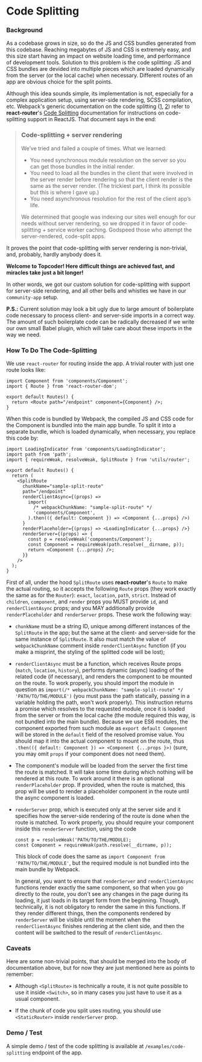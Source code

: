 # Code Splitting

### Background

As a codebase grows in size, so do the JS and CSS bundles generated from this codebase. Reaching megabytes of JS and CSS is extremely easy, and this size start having an impact on website loading time, and performance of development tools. Solution to this problem is the code splitting: JS and CSS bundles are devided into multiple pieces which are loaded dynamically from the server (or the local cache) when necessary. Different routes of an app are obvious choice for the split points.

Although this idea sounds simple, its implementation is not, especially for a complex application setup, using server-side rendering, SCSS compilation, etc. Webpack's generic documentation on the code splitting ([1](https://webpack.js.org/guides/code-splitting/), [2](https://webpack.js.org/guides/lazy-loading/)) refer to **react-router**'s [Code Splitting](https://reacttraining.com/react-router/web/guides/code-splitting) documentation for instructions on code-splitting support in ReactJS. That document says in the end:

> ### Code-splitting + server rendering
> We’ve tried and failed a couple of times. What we learned:
> - You need synchronous module resolution on the server so you can get those bundles in the initial render.
> - You need to load all the bundles in the client that were involved in the server render before rendering so that the client render is the same as the server render. (The trickiest part, I think its possible but this is where I gave up.)
> - You need asynchronous resolution for the rest of the client app’s life.
> 
> We determined that google was indexing our sites well enough for our needs without server rendering, so we dropped it in favor of code-splitting + service worker caching. Godspeed those who attempt the server-rendered, code-split apps.

It proves the point that code-splitting with server rendering is non-trivial, and, probably, hardly anybody does it.

**Welcome to Topcoder! Here difficult things are achieved fast, and miracles take just a bit longer!**

In other words, we got our custom solution for code-splitting with support for server-side rendering, and all other bells and whistles we have in our `community-app` setup.

**P.S.:** Current solution may look a bit ugly due to large amount of boilerplate code necessary to process client- and server-side imports in a correct way. The amount of such boilerplate code can be radically decreased if we write our own small Babel plugin, which will take care about these imports in the way we need.

### How To Do The Code-Splitting

We use `react-router` for routing inside the app. A trivial router with just one route looks like:

```
import Component from 'components/Component';
import { Route } from 'react-router-dom';

export default Routes() {
  return <Route path="/endpoint" component={Component} />;
}
```

When this code is bundled by Webpack, the compiled JS and CSS code for the Component is bundled into the main app bundle. To split it into a separate bundle, which is loaded dynamically, when necessary, you replace this code by:

```
import LoadingIndicator from 'components/LoadingIndicator';
import path from 'path';
import { requireWeak, resolveWeak, SplitRoute } from 'utils/router';

export default Routes() {
  return (
    <SplitRoute
      chunkName="sample-split-route"
      path="/endpoint"
      renderClientAsync={(props) =>
        import(
          /* webpackChunkName: "sample-split-route" */
          'components/Component',
        ).then(({ default: Component }) => <Component {...props} />)
      }
      renderPlaceholder={(props) => <LoadingIndicator {...props} />}
      renderServer={(props) => {
        const p = resolveWeak('components/Component');
        const Component = requireWeak(path.resolve(__dirname, p));
        return <Component {...props} />;
      }}
    />
  );
}

```

First of all, under the hood `SplitRoute` uses **react-router**'s `Route` to make the actual routing, so it accepts the following `Route` props (they work exactly the same as for the `Router`): `exact`, `location`, `path`, `strict`. Instead of `children`, `component`, and `render` props you MUST provide `id`, and `renderClientAsync` props; and you MAY additionally provide `renderPlaceholder` and `renderServer` props. These work the following way:

-   `chunkName` must be a string ID, unique among different instances of the `SplitRoute` in the app; but the same at the client- and server-side for the same instance of `SplitRoute`. It also must match the value of `webpackChunkName` comment inside `renderClientAsync` function (if you make a misprint, the styling of the splitted code will be lost);

-   `renderClientAsync` must be a function, which receives Route props (`match`, `location`, `history`), performs dynamic (async) loading of the related code (if necessary), and renders the component to be mounted on the route. To work properly, you should import the module in question as `import(/* webpackChunkName: "sample-split-route" */ 'PATH/TO/THE/MODULE')` (you must pass the path statically, passing in a variable holding the path, won't work properly). This instruction returns a promise which resolves to the requested module, once it is loaded from the server or from the local cache (the module required this way, is not bundled into the main bundle). Because we use ES6 modules, the component exported from such module as `export default Component` will be stored in the `default` field of the resolved promise value. You should map it into the actual component to mount on the route, thus `.then(({ default: Component }) => <Component {...props }>)` (sure, you may omit `props` if your component does not need them).

-   The component's module will be loaded from the server the first time the route is matched. It will take some time during which nothing will be rendered at this route. To work around it there is an optional `renderPlaceholder` prop. If provided, when the route is matched, this prop will be used to render a placeholder component in the route until the async component is loaded.

-   `renderServer` prop, which is executed only at the server side and it specifies how the server-side rendering of the route is done when the route is matched. To work properly, you should require your component inside this `renderServer` function, using the code 
    ```
    const p = resolveWeak('PATH/TO/THE/MODULE);
    const Component = requireWeak(path.resolve(__dirname, p));
    ```
    This block of code does the same as `import Component from 'PATH/TO/THE/MODULE'`, but the required module is not bundled into the main bundle by Webpack.

    In general, you want to ensure that `renderServer` and `renderClientAsync` functions render exactly the same component, so that when you go directly to the route, you don't see any changes in the page during its loading, it just loads in its target form from the beginning. Though, technically, it is not obligatory to render the same in this functions. If they render different things, then the components rendered by `renderServer` will be visible until the moment when the `renderClientAsync` finishes rendering at the client side, and then the content will be switched to the result of `renderClientAsync`.

### Caveats

Here are some non-trivial points, that should be merged into the body of documentation above, but for now they are just mentioned here as points to remember:

- Although `<SplitRoute>` is technically a route, it is not quite possible to use it inside `<Switch>`, so in many cases you just have to use it as a usual component.

- If the chunk of code you split uses routing, you should use `<StaticRouter>` inside `renderServer` prop.

### Demo / Test

A simple demo / test of the code splitting is available at `/examples/code-splitting` endpoint of the app.